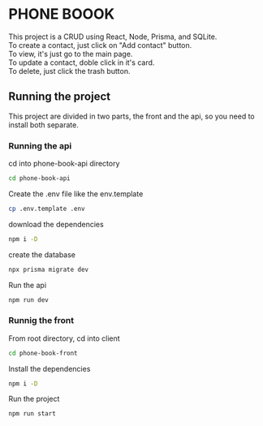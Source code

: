 # PHONE BOOOK

This project is a CRUD using React, Node, Prisma, and SQLite.  
To create a contact, just click on "Add contact" button.  
To view, it's just go to the main page.  
To update a contact, doble click in it's card.  
To delete, just click the trash button.  

## Running the project

This project are divided in two parts, the front and the api, so you need to install both separate.

### Running the api

cd into phone-book-api directory
````bash
cd phone-book-api
````

Create the .env file like the env.template
````bash
cp .env.template .env
````

download the dependencies

````bash
npm i -D
````

create the database

````bash
npx prisma migrate dev
````

Run the api
````bash
npm run dev
````

### Runnig the front

From root directory, cd into client

````bash
cd phone-book-front
````

Install the dependencies

````bash
npm i -D
````

Run the project

````bash
npm run start
````
